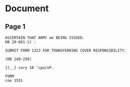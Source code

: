 # Document

## Page 1

```text
ASCERTAIN THAT ARMY we BEING ISSUED.
HB 20-661-1) :

SUBMIT FORM 1323 FOR TRANSFERRING COVER RESPONSIBILITY.

(RB 240-250)

{(__] cory 10 ‘cpo/oP.

FORM
coe 1551
```

